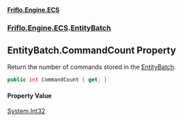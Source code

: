 #### [Friflo.Engine.ECS](index.md 'index')
### [Friflo.Engine.ECS](Friflo.Engine.ECS.md 'Friflo.Engine.ECS').[EntityBatch](EntityBatch.md 'Friflo.Engine.ECS.EntityBatch')

## EntityBatch.CommandCount Property

Return the number of commands stored in the [EntityBatch](EntityBatch.md 'Friflo.Engine.ECS.EntityBatch').

```csharp
public int CommandCount { get; }
```

#### Property Value
[System.Int32](https://docs.microsoft.com/en-us/dotnet/api/System.Int32 'System.Int32')